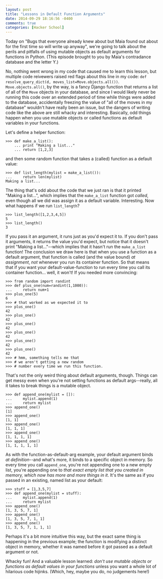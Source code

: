 ```yaml
---
layout: post
title: "Lessons in Default Function Arguments"
date: 2014-09-29 18:16:56 -0400
comments: true
categories: [Hacker School]
---
```

Today on "Bugs that everyone already knew about but Maia found out about for the first time so will write up anyway", we're going to talk about the perils and pitfalls of using mutable objects as default arguments for functions in Python. (This episode brought to you by Maia's contradance database and the letter Y.)

No, nothing went wrong in my code that caused me to learn this lesson, but multiple code reivewers raised red flags about this line in my code: `def resolve_query_dict(d, moves_list=Move.objects.all())`. `Move.objects.all()`, by the way, is a fancy Django function that returns a list of all of the `Move` objects in your database, and since I would likely never be running this code over an extended period of time while things were added to the database, accidentally freezing the value of "all of the moves in my database" wouldn't have really been an issue, but the dangers of writing code like the above are still whacky and interesting. Basically, odd things happen when you use mutable objects or called functions as default variables in your functions.

Let's define a helper function:

    >>> def make_a_list():
        ... print "Making a list..."
        ... return [1,2,3]

and then some random function that takes a (called) function as a default value:

    >>> def list_length(mylist = make_a_list()):
    ...     return len(mylist)
    Making a list...

The thing that's odd about the code that we just ran is that it printed "Making a list...", which implies that the `make_a_list` function got *called*, even though all we did was assign it as a default variable. Interesting. Now what happens if we run `list_length`?

    >>> list_length([1,2,3,4,5])
    5
    >>> list_length()
    3

If you pass it an argument, it runs just as you'd expect it to. If you don't pass it arguments, it returns the value you'd expect, but notice that it doesn't print "Making a list..."--which implies that it hasn't run the `make_a_list` function! The conclusion we draw here is that when you use a function as a default argument, that function is called (and the value bound) *at assignment*, *not* whenever you run its container function. So that means that if you want your default-value-function to run every time you call its container function... well, it won't! If you needed more convincing:

    >>> from random import randint
    >>> def plus_one(num=randint(1,1000)):
    ...     return num+1
    >>> plus_one(5)
    6
    >>> # that worked as we expected it to
    >>> plus_one()
    42
    >>> plus_one()
    42
    >>> plus_one()
    42
    >>> plus_one()
    42
    >>> plus_one()
    42
    >>> plus_one()
    42
    >>> # hmm, something tells me that
    >>> # we aren't getting a new random
    >>> # number every time we run this function.

That's not the only weird thing about default arguments, though. Things can get messy even when you're not setting functions as default args--really, all it takes to break things is a mutable object.

    >>> def append_one(mylist = []):
    ...     mylist.append(1)
    ...     return mylist
    >>> append_one()
    [1]
    >>> append_one()
    [1, 1]
    >>> append_one()
    [1, 1, 1]
    >>> append_one()
    [1, 1, 1, 1]
    >>> append_one()
    [1, 1, 1, 1, 1]

As with the function-as-default-arg example, your default argument binds *at definition*--and what's more, it binds to a specific object in memory. So every time you call `append_one`, you're not appending one to a new empty list, you're appending one to *that exact empty list that you created in memory, which now has more and more things in it*. It's the same as if you passed in an existing, named list as your default:

    >>> stuff = [1,3,5,7]
    >>> def append_one(mylist = stuff):
    ...     mylist.append(1)
    ...     return mylist
    >>> append_one()
    [1, 3, 5, 7, 1]
    >>> append_one()
    [1, 3, 5, 7, 1, 1]
    >>> append_one()
    [1, 3, 5, 7, 1, 1, 1]

Perhaps it's a bit more intuitive this way, but the exact same thing is happening in the previous example; the function is modifying a distinct object in memory, whether it was named before it got passed as a default argument or not.

Whacky fun! And a valuable lesson learned: *don't use mutable objects or functions as default values in your functions* unless you want a whole lot of hilarious code hijinks. (Which, hey, maybe you do, no judgements here!)